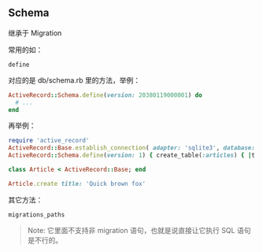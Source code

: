 ## Schema

继承于 Migration

常用的如：

```
define
```

对应的是 db/schema.rb 里的方法，举例：

```ruby
ActiveRecord::Schema.define(version: 20380119000001) do
  # ...
end
```

再举例：

```ruby
require 'active_record'
ActiveRecord::Base.establish_connection( adapter: 'sqlite3', database: ":memory:" )
ActiveRecord::Schema.define(version: 1) { create_table(:articles) { |t| t.string :title } }

class Article < ActiveRecord::Base; end

Article.create title: 'Quick brown fox'
```

其它方法：

```
migrations_paths
```

> Note: 它里面不支持非 migration 语句，也就是说直接让它执行 SQL 语句是不行的。
